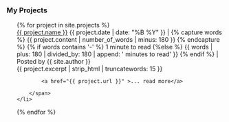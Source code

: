 ### My Projects

<ul style="margin-left:0; list-style:none;">
  {% for project in site.projects %}
    <li>
          <a class="post-title h-entry u-url" href="{{ project.url }}">{{ project.name }}</a>
        <span class="post-meta"> <span>{{ project.date | date: "%B %Y" }}</span>
         |
         <!-- This is a work around to content | reading_time which does not work on github pages because custom plugins are not allowed --> 
          {% capture words %}
          {{ project.content | number_of_words | minus: 180 }}
          {% endcapture %}
          {% if words contains '-' %}
          1 minute to read
          {%else %}
          {{ words | plus: 180 | divided_by: 180 | append: ' minutes to read' }}
          {% endif %}
         |
         Posted by
          {{ site.author }}
         </span>
        <br>
        <span class="post-excert">
        {{ project.excerpt | strip_html | truncatewords: 15 }} 

            <a href="{{ project.url }}" >... read more</a>

        </span>
    </li>
  {% endfor %}
</ul>